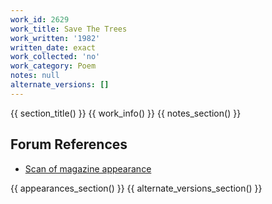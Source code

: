 ```yaml
---
work_id: 2629
work_title: Save The Trees
work_written: '1982'
written_date: exact
work_collected: 'no'
work_category: Poem
notes: null
alternate_versions: []
---
```


{{ section_title() }}
{{ work_info() }}
{{ notes_section() }}
## Forum References
- [Scan of magazine appearance](https://bukowskiforum.com/threads/save-the-trees-wormwood-review-no-109-1988.12806/)

{{ appearances_section() }}
{{ alternate_versions_section() }}